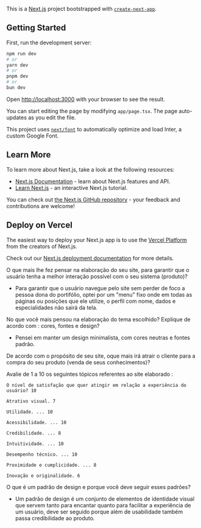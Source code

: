 This is a [Next.js](https://nextjs.org/) project bootstrapped with [`create-next-app`](https://github.com/vercel/next.js/tree/canary/packages/create-next-app).

## Getting Started

First, run the development server:

```bash
npm run dev
# or
yarn dev
# or
pnpm dev
# or
bun dev
```

Open [http://localhost:3000](http://localhost:3000) with your browser to see the result.

You can start editing the page by modifying `app/page.tsx`. The page auto-updates as you edit the file.

This project uses [`next/font`](https://nextjs.org/docs/basic-features/font-optimization) to automatically optimize and load Inter, a custom Google Font.

## Learn More

To learn more about Next.js, take a look at the following resources:

- [Next.js Documentation](https://nextjs.org/docs) - learn about Next.js features and API.
- [Learn Next.js](https://nextjs.org/learn) - an interactive Next.js tutorial.

You can check out [the Next.js GitHub repository](https://github.com/vercel/next.js/) - your feedback and contributions are welcome!

## Deploy on Vercel

The easiest way to deploy your Next.js app is to use the [Vercel Platform](https://vercel.com/new?utm_medium=default-template&filter=next.js&utm_source=create-next-app&utm_campaign=create-next-app-readme) from the creators of Next.js.

Check out our [Next.js deployment documentation](https://nextjs.org/docs/deployment) for more details.


O que mais lhe fez pensar na elaboração do seu site, para garantir que o usuário tenha a melhor interação possível com  o seu sistema (produto)?

- Para garantir que o usuário navegue pelo site sem perder de foco a pessoa dona do portifólio, optei por um "menu" fixo onde em todas as páginas ou posições que ele utilize, o perfil com nome, dados e especialidades não sairá da tela.

No que você mais pensou na elaboração do tema escolhido? Explique de acordo com : cores, fontes e design?

- Pensei em manter um design minimalista, com cores neutras e fontes padrão.

De acordo com o propósito de seu site, oque mais irá atrair o cliente para a compra do seu produto (venda de seus conhecimentos)?


Avalie de 1 a 10 os seguintes tópicos referentes ao site elaborado : 

	O nível de satisfação que quer atingir em relação a experiência do usuário? 10

	Atrativo visual. 7

	Utilidade. ... 10

	Acessibilidade. ... 10
	
	Credibilidade. ... 8
	
	Intuitividade. ... 10
	
	Desempenho técnico. ... 10

	Proximidade e cumplicidade. ... 8

	Inovação e originalidade. 6


O que é um padrão de design e porque você deve seguir esses padrões?

- Um padrão de design é um conjunto de elementos de identidade visual que servem tanto para encantar quanto para facilitar a experiência de um usuário, deve ser seguido porque além de usabilidade também passa credibilidade ao produto.
